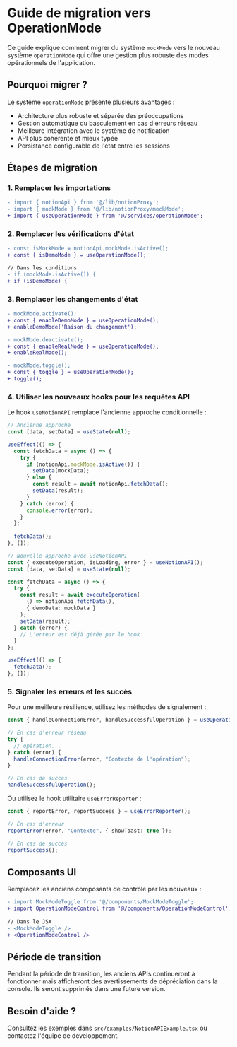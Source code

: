 
# Guide de migration vers OperationMode

Ce guide explique comment migrer du système `mockMode` vers le nouveau système `operationMode` qui offre une gestion plus robuste des modes opérationnels de l'application.

## Pourquoi migrer ?

Le système `operationMode` présente plusieurs avantages :

- Architecture plus robuste et séparée des préoccupations
- Gestion automatique du basculement en cas d'erreurs réseau
- Meilleure intégration avec le système de notification
- API plus cohérente et mieux typée
- Persistance configurable de l'état entre les sessions

## Étapes de migration

### 1. Remplacer les importations

```diff
- import { notionApi } from '@/lib/notionProxy';
- import { mockMode } from '@/lib/notionProxy/mockMode';
+ import { useOperationMode } from '@/services/operationMode';
```

### 2. Remplacer les vérifications d'état

```diff
- const isMockMode = notionApi.mockMode.isActive();
+ const { isDemoMode } = useOperationMode();

// Dans les conditions
- if (mockMode.isActive()) {
+ if (isDemoMode) {
```

### 3. Remplacer les changements d'état

```diff
- mockMode.activate();
+ const { enableDemoMode } = useOperationMode();
+ enableDemoMode('Raison du changement');

- mockMode.deactivate();
+ const { enableRealMode } = useOperationMode();
+ enableRealMode();

- mockMode.toggle();
+ const { toggle } = useOperationMode();
+ toggle();
```

### 4. Utiliser les nouveaux hooks pour les requêtes API

Le hook `useNotionAPI` remplace l'ancienne approche conditionnelle :

```typescript
// Ancienne approche
const [data, setData] = useState(null);

useEffect(() => {
  const fetchData = async () => {
    try {
      if (notionApi.mockMode.isActive()) {
        setData(mockData);
      } else {
        const result = await notionApi.fetchData();
        setData(result);
      }
    } catch (error) {
      console.error(error);
    }
  };
  
  fetchData();
}, []);

// Nouvelle approche avec useNotionAPI
const { executeOperation, isLoading, error } = useNotionAPI();
const [data, setData] = useState(null);

const fetchData = async () => {
  try {
    const result = await executeOperation(
      () => notionApi.fetchData(),
      { demoData: mockData }
    );
    setData(result);
  } catch (error) {
    // L'erreur est déjà gérée par le hook
  }
};

useEffect(() => {
  fetchData();
}, []);
```

### 5. Signaler les erreurs et les succès

Pour une meilleure résilience, utilisez les méthodes de signalement :

```typescript
const { handleConnectionError, handleSuccessfulOperation } = useOperationMode();

// En cas d'erreur réseau
try {
  // opération...
} catch (error) {
  handleConnectionError(error, "Contexte de l'opération");
}

// En cas de succès
handleSuccessfulOperation();
```

Ou utilisez le hook utilitaire `useErrorReporter` :

```typescript
const { reportError, reportSuccess } = useErrorReporter();

// En cas d'erreur
reportError(error, "Contexte", { showToast: true });

// En cas de succès
reportSuccess();
```

## Composants UI

Remplacez les anciens composants de contrôle par les nouveaux :

```diff
- import MockModeToggle from '@/components/MockModeToggle';
+ import OperationModeControl from '@/components/OperationModeControl';
  
// Dans le JSX
- <MockModeToggle />
+ <OperationModeControl />
```

## Période de transition

Pendant la période de transition, les anciens APIs continueront à fonctionner mais afficheront des avertissements de dépréciation dans la console. Ils seront supprimés dans une future version.

## Besoin d'aide ?

Consultez les exemples dans `src/examples/NotionAPIExample.tsx` ou contactez l'équipe de développement.
